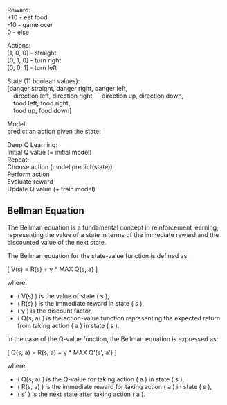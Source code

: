 Reward:  
  +10 - eat food  
  -10 - game over  
  0   - else  
  
Actions:  
  [1, 0, 0] - straight  
  [0, 1, 0] - turn right  
  [0, 0, 1] - turn left  
  
State (11 boolean values):  
  [danger straight, danger right, danger left,  
     &emsp;direction left, direction right,
     &emsp;direction up, direction down,  
     &emsp;food left, food right,  
     &emsp;food up, food down]  

<p>
</p>
  
Model:  
  predict an action given the state:  
  
  Deep Q Learning:  
    Initial Q value (= initial model)  
    Repeat:  
      Choose action (model.predict(state))  
      Perform action  
      Evaluate reward  
      Update Q value (+ train model)  
  
  
## Bellman Equation  
  
The Bellman equation is a fundamental concept in reinforcement learning, representing the value of a state in terms of the immediate reward and the discounted value of the next state.  
  
The Bellman equation for the state-value function is defined as:  
  
\[ V(s) = R(s) + γ * MAX Q(s, a) \]  
  
where:  
- \( V(s) \) is the value of state \( s \),  
- \( R(s) \) is the immediate reward in state \( s \),  
- \( γ \) is the discount factor,  
- \( Q(s, a) \) is the action-value function representing the expected return from taking action \( a \) in state \( s \).  
  
In the case of the Q-value function, the Bellman equation is expressed as:  
  
\[ Q(s, a) = R(s, a) + γ * MAX Q'(s', a') \]  
  
where:  
- \( Q(s, a) \) is the Q-value for taking action \( a \) in state \( s \),  
- \( R(s, a) \) is the immediate reward for taking action \( a \) in state \( s \),  
- \( s' \) is the next state after taking action \( a \).  
  





